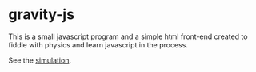 # gravity-js
This is a small javascript program and a simple html front-end created to fiddle with physics and learn javascript in the process.

See the [simulation](gravity.html).
